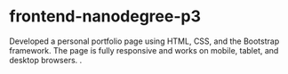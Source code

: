 # frontend-nanodegree-p3
Developed a personal portfolio page using HTML, CSS, and the Bootstrap framework. The page is fully responsive and works on mobile, tablet, and desktop browsers.
.
